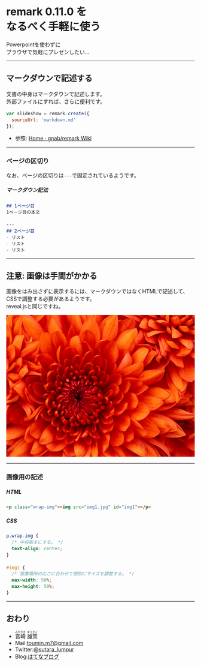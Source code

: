# remark 0.11.0 を<br>なるべく手軽に使う
Powerpointを使わずに  
ブラウザで気軽にプレゼンしたい…


---
## マークダウンで記述する
文書の中身はマークダウンで記述します。  
外部ファイルにすれば、さらに便利です。

```javascript
var slideshow = remark.create({
  sourceUrl: 'markdown.md'
});
```
- 参照: [Home · gnab/remark Wiki](//github.com/gnab/remark/wiki#external-markdown)

---
### ページの区切り
なお、ページの区切りは`---`で固定されているようです。

##### マークダウン記法
```markdown
## 1ページ目
1ページ目の本文

---
## 2ページ目
- リスト
- リスト
- リスト

```

---
## 注意: 画像は手間がかかる
画像をはみ出さずに表示するには、マークダウンではなくHTMLで記述して、CSSで調整する必要があるようです。  
reveal.jsと同じですね。

<p class="wrap-img"><img src="img1.jpg" id="img1"></p>

---
### 画像用の記述
##### HTML
```html
<p class="wrap-img"><img src="img1.jpg" id="img1"></p>
```

##### CSS
```css
p.wrap-img {
  /* 中央揃えにする。 */
  text-align: center;
}

#img1 {
  /* 設置場所の広さに合わせて個別にサイズを調整する。 */
  max-width: 50%;
  max-height: 50%;
}
```

---
## おわり
- <ruby>宮崎<rt>みやざき</rt></ruby> <ruby>雄策<rt>ゆうさく</rt></ruby>
- Mail:[toumin.m7@gmail.com](mailto:toumin.m7@gmail.com)
- Twitter:[@sutara_lumpur](//twitter.com/sutara_lumpur)
- Blog:[はてなブログ](http://sutara79.hatenablog.com/entry/2015/08/10/145857)